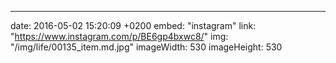 ---
date: 2016-05-02 15:20:09 +0200
embed: "instagram"
link: "https://www.instagram.com/p/BE6gp4bxwc8/"
img: "/img/life/00135_item.md.jpg"
imageWidth: 530
imageHeight: 530
